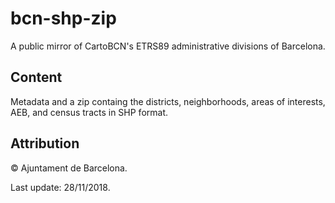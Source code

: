 # bcn-shp-zip
A public mirror of CartoBCN's ETRS89 administrative divisions of Barcelona.

## Content
Metadata and a zip containg the districts, neighborhoods, areas of interests, AEB, and census tracts in SHP format.

## Attribution
© Ajuntament de Barcelona.

Last update: 28/11/2018.
